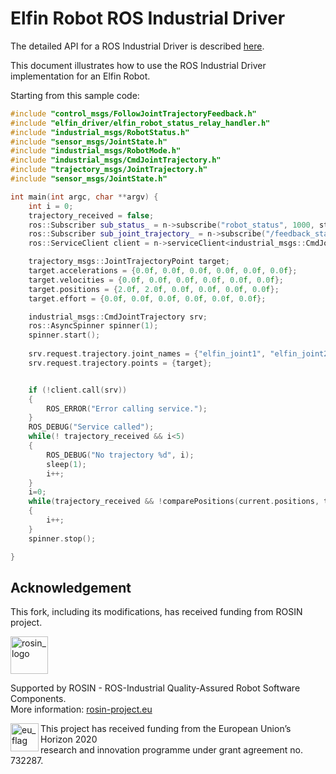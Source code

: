 
Elfin Robot ROS Industrial Driver
======

The detailed API for a ROS Industrial Driver is described [here](http://wiki.ros.org/Industrial/Industrial_Robot_Driver_Spec).

This document illustrates how to use the ROS Industrial Driver implementation for an Elfin Robot.

Starting from this sample code:

```c++
#include "control_msgs/FollowJointTrajectoryFeedback.h"
#include "elfin_driver/elfin_robot_status_relay_handler.h"
#include "industrial_msgs/RobotStatus.h"
#include "sensor_msgs/JointState.h"
#include "industrial_msgs/RobotMode.h"
#include "industrial_msgs/CmdJointTrajectory.h"
#include "trajectory_msgs/JointTrajectory.h"
#include "sensor_msgs/JointState.h"

int main(int argc, char **argv) {
	int i = 0;
	trajectory_received = false;
	ros::Subscriber sub_status_ = n->subscribe("robot_status", 1000, status_trajectoryTest);
	ros::Subscriber sub_joint_trajectory_ = n->subscribe("/feedback_states", 1, trajectory_trajectoryTest);
	ros::ServiceClient client = n->serviceClient<industrial_msgs::CmdJointTrajectory>("joint_path_command");

	trajectory_msgs::JointTrajectoryPoint target;
	target.accelerations = {0.0f, 0.0f, 0.0f, 0.0f, 0.0f, 0.0f};
	target.velocities = {0.0f, 0.0f, 0.0f, 0.0f, 0.0f, 0.0f};
	target.positions = {2.0f, 2.0f, 0.0f, 0.0f, 0.0f, 0.0f};
	target.effort = {0.0f, 0.0f, 0.0f, 0.0f, 0.0f, 0.0f};

	industrial_msgs::CmdJointTrajectory srv; 
	ros::AsyncSpinner spinner(1); 
	spinner.start();
	
	srv.request.trajectory.joint_names = {"elfin_joint1", "elfin_joint2", "elfin_joint3", "elfin_joint4", "elfin_joint5","elfin_joint6"};
	srv.request.trajectory.points = {target};


	if (!client.call(srv))
    {
		ROS_ERROR("Error calling service.");
    }
	ROS_DEBUG("Service called");
	while(!	trajectory_received && i<5)
	{
		ROS_DEBUG("No trajectory %d", i);
		sleep(1);
		i++;	
	}
	i=0;
	while(trajectory_received && !comparePositions(current.positions, target.positions) && i < 20)
	{
		i++;
	}
	spinner.stop();

}
```

## Acknowledgement

This fork, including its modifications, has received funding from ROSIN project.

<a href="http://rosin-project.eu">
  <img src="http://rosin-project.eu/wp-content/uploads/rosin_ack_logo_wide.png" 
       alt="rosin_logo" height="60" >
</a></br>

Supported by ROSIN - ROS-Industrial Quality-Assured Robot Software Components.  
More information: <a href="http://rosin-project.eu">rosin-project.eu</a>

<img src="http://rosin-project.eu/wp-content/uploads/rosin_eu_flag.jpg" 
     alt="eu_flag" height="45" align="left" >  

This project has received funding from the European Union’s Horizon 2020  
research and innovation programme under grant agreement no. 732287.
